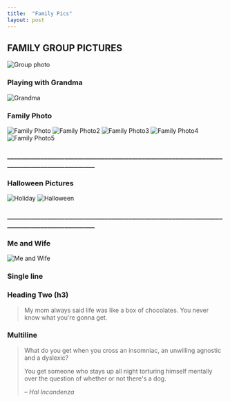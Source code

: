 ```yaml
---
title:  "Family Pics"
layout: post
---
```



## FAMILY GROUP PICTURES 

![Group photo](https://lh3.googleusercontent.com/UlKznoy1pb3QMr4xSKi3jeJxsO37l1EZU48ybeqGTssPqZbbG0tADbOs5F7ZZEO2jos=w2400)

### Playing with Grandma
![Grandma](https://lh6.googleusercontent.com/qlsgIXubiUJgZW7mLlHb9fGbwpwlkHDcGW89tsJ-rE-LCcfovj5kRl-e3KiR_Ape9vY=w2400)

### Family Photo
![Family Photo](https://lh6.googleusercontent.com/hcPBdo7NR-S5cltAAwiKX-OKs_AdGdJfyshgxnHiOrtXaVwWmgJIUiHh0zQad82QPhM=w2400)
![Family Photo2](https://lh6.googleusercontent.com/0dnjU3ce6SdlfVg6y24GHplTJlixZY_fFPgME0xrnc7NtujlPjWzHCSLQuJa_vTDAk8=w2400)
![Family Photo3](https://lh6.googleusercontent.com/cJD5wBXfbqtBaqgRUUn4xH-iut9AD6w5zaaCdQPBw6ZA_62j-I6aqvfLnNrFCKJz5x0=w2400)
![Family Photo4](https://lh3.googleusercontent.com/CKHZSan3IZ6INQwSpPujzo2tQ01u1MG173JY_rtHZix1Z49lP-UbyP2atWDBVOBxuJE=w2400)
![Family Photo5](https://lh6.googleusercontent.com/04M6YLpOiNka6sa57tTF0uACiUYDtougkCQmqiLxojqG1Mdfx_2taxpUTAUdeKvDDFc=w2400)

### __________________________________________________________________________________________
### Halloween Pictures
![Holiday](https://lh3.googleusercontent.com/9DsFLLRGyErU8kHGak-0ZvLuvKVwphoo1-otrQUpISPISb7n4hxRpRuWDALYQhOgGpo=w2400)
![Halloween](https://lh4.googleusercontent.com/YrIgpvsERU75mJ2MVeIccdM3lXrkrxHb9jVYMozywTl1N-deXGvRcB63BdU0qmSl8j8=w2400)

### __________________________________________________________________________________________
### Me and Wife
![Me and Wife](https://lh5.googleusercontent.com/jAHdrn9ffUq6HWdqX6xsNmAsn6V2bxwGimBt0wBxIJVXS5gfJOvmJ2bp1ROukfGB1fA=w2400)

### Single line






### Heading Two (h3)

> My mom always said life was like a box of chocolates. You never know what you're gonna get.

### Multiline

> What do you get when you cross an insomniac, an unwilling agnostic and a dyslexic?
>
> You get someone who stays up all night torturing himself mentally over the question of whether or not there's a dog.
>
> – _Hal Incandenza_

